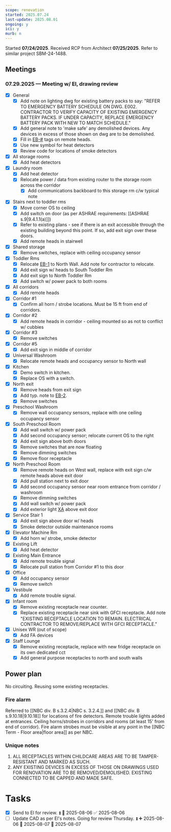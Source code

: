 ```yaml
---
scope: renovation
started: 2025.07.24
last-update: 2025.08.01
ongoing: y
ici: y
murb: n
---
```

Started **07/24/2025**. Received RCP from Architect **07/25/2025**. Refer to similar project SBM-24-1488.
## Meetings
### 07.29.2025 — Meeting w/ El, drawing review
- [x] General
	- [x] Add note on lighting dwg for existing battery packs to say: "REFER TO EMERGENCY BATTERY SCHEDULE ON DWG. E002. CONTRACTOR TO VERIFY CAPACITY OF EXISTING EMERGENCY BATTERY PACKS. IF UNDER CAPACITY, REPLACE EMERGENCY BATTERY PACK WITH NEW TO MATCH SCHEDULE."
	- [x] Add general note to 'make safe' any demolished devices. Any devices in excess of those shown on dwg are to be demolished.
	- [x] Fill in <u>EB-#</u> tags on remote heads.
	- [x] Use new symbol for heat detectors
	- [x] Review code for locations of smoke detectors
- [x] All storage rooms
	- [x] Add heat detectors
- [x] Laundry room
	- [x] Add heat detector
	- [x] Relocate power / data from existing router to the storage room across the corridor
		- [x] Add communications backboard to this storage rm c/w typical note
- [x] Stairs next to toddler rms
	- [x] Move corner OS to ceiling
	- [x] Add switch on door (as per ASHRAE requirements: [[ASHRAE s.9|9.4.1.1(a)]])
	- [x] Refer to existing plans - see if there is an exit accessible through the existing building beyond this point. If so, add exit sign over these doors.
	- [x] Add remote heads in stairwell
- [x] Shared storage
	- [x] Remove switches, replace with ceiling occupancy sensor
- [x] Toddler Rms
	- [x] Relocate <u>EB-1</u> to North Wall. Add note for contractor to relocate.
	- [x] Add exit sign w/ heads to South Toddler Rm
	- [x] Add exit sign to North Toddler Rm
	- [x] Add switch w/ power pack to both rooms
- [x] All corridors
	- [x] Add remote heads
- [x] Corridor #1
	- [x] Confirm all horn / strobe locations. Must be $15\ \mathrm{ft}$ from end of corridors.
- [x] Corridor #2
	- [x] Add remote heads in corridor - ceiling mounted so as not to conflict w/ cubbies
- [x] Corridor #3
	- [x] Remove switches
- [x] Corridor #5
	- [x] Add exit sign in middle of corridor
- [x] Universal Washroom
	- [x] Relocate remote heads and occupancy sensor to North wall
- [x] Kitchen
	- [x] Demo switch in kitchen. 
	- [x] Replace OS with a switch.
- [x] North exit
	- [x] Remove heads from exit sign
	- [x] Add typ. note to <u>EB-2</u>.
	- [x] Remove switches
- [x] Preschool Washroom
	- [x] Remove wall occupancy sensors, replace with one ceiling occupancy sensor
- [x] South Preschool Room
	- [x] Add wall switch w/ power pack
	- [x] Add second occupancy sensor; relocate current OS to the right
	- [x] Add exit sign above both doors
	- [x] Remove switches that are now floating
	- [x] Remove dimming switches
	- [x] Remove floor receptacle
- [x] North Preschool Room
	- [x] Remove remote heads on West wall, replace with exit sign c/w remote heads above exit door
	- [x] Add pull station next to exit door
	- [x] Add second occupancy sensor near room entrance from corridor / washroom
	- [x] Remove dimming switches
	- [x] Add wall switch w/ power pack
	- [x] Add exterior light <u>XA</u> above exit door
- [x] Service Stair 1
	- [x] Add exit sign above door w/ heads
	- [x] Smoke detector outside maintenance rooms
- [x] Elevator Machine Rm
	- [x] Add horn w/ strobe, smoke detector
- [x] Existing Lift
	- [x] Add heat detector
- [x] Existing Main Entrance
	- [x] Add remote trouble signal
	- [x] Relocate pull station from Corridor #1 to this door
- [x] Office
	- [x] Add occupancy sensor
	- [x] Remove switch
- [x] Vestibule
	- [x] Add remote trouble signal. 
- [x] Infant room
	- [x] Remove existing receptacle near counter.
	- [x] Replace existing receptacle near sink with GFCI receptacle. Add note "EXISTING RECEPTACLE LOCATION TO REMAIN. ELECTRICAL CONTRACTOR TO REMOVE/REPLACE WITH GFCI RECEPTACLE."
- [x] Unisex WR (out of scope)
	- [x] Add FA devices
- [x] Staff Lounge
	- [x] Remove existing receptacle, replace with new fridge receptacle on its own dedicated cct
	- [x] Add general purpose receptacles to north and south walls
## Power plan
No circuiting. Reusing some existing receptacles.
### Fire alarm
Referred to [[NBC div. B s.3.2.4|NBC s. 3.2.4.]] and [[NBC div. B s.9.10.18|9.10.18]] for locations of fire detectors. Remote trouble lights added at entrances. Ceiling horns/strobes in corridors and rooms (at least 15' from end of corridor). Fire alarm strobes must be visible at any point in the [[NBC Term - Floor area|floor area]] as per NBC.
### Unique notes
1. ALL RECEPTACLES WITHIN CHILDCARE AREAS ARE TO BE TAMPER-RESISTANT AND MARKED AS SUCH.
2. ANY EXISTING DEVICES IN EXCESS OF THOSE ON DRAWINGS USED FOR RENOVATION ARE TO BE REMOVED/DEMOLISHED. EXISTING CONNECTED TO BE CAPPED AND MADE SAFE.
# Tasks

- [x] Send to El for review. ⏫ 📅 2025-08-06 ✅ 2025-08-06
- [ ] Update CAD as per El's notes. Going for review Thursday. ⏫ ➕ 2025-08-06 🛫 2025-08-07 📅 2025-08-07